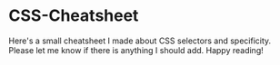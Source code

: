 # CSS-Cheatsheet
Here's a small cheatsheet I made about CSS selectors and specificity. Please let me know if there is anything I should add. Happy reading!
